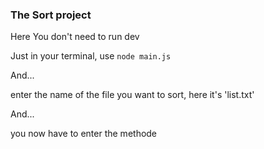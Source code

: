 ### The Sort project

Here You don't need to run dev

Just in your terminal, use ```node main.js```

And... 

enter the name of the file you want to sort, here it's 'list.txt'

And... 

you now have to enter the methode 
